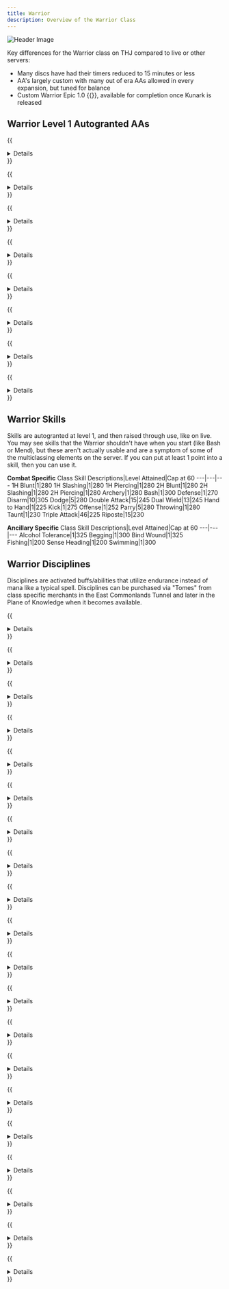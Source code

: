 ```yaml
---
title: Warrior
description: Overview of the Warrior Class
---
```


![Header Image](/images/classes.webp)

Key differences for the Warrior class on THJ compared to live or other servers:

- Many discs have had their timers reduced to 15 minutes or less
- AA's largely custom with many out of era AAs allowed in every expansion, but tuned for balance
- Custom Warrior Epic 1.0 {{<item id="???" name="Jagged Blade of War" link="/equipment-guide/epics/war-epic/">}}, available for completion once Kunark is released

## Warrior Level 1 Autogranted AAs

{{<details title="Vehement Rage (Active)">}}
This ability, when active, will increase the damage you do at the cost of having heals that hit you be less effective.
{{</details>}}

{{<details title="Rampage (Active)">}}
This ability will allow you to strike everything in a small radius.
{{</details>}}

{{<details title="Infuse by Rage (Active)">}}
This ability will cause you to periodically infuse all your foes with intense hatred towards you.
{{</details>}}

{{<details title="Killing Spree (Passive)">}}
After slaying a non-trivial con enemy, you have a 10% chance per rank to enter a battle frenzy that instantly boosts your endurance slightly as well as increasing your offensive damage for the next 30 seconds.
{{</details>}}

{{<details title="Call of Challenge (Active)">}}
This ability gives you a chance to provoke your opponent to the point where they will not flee from you, or if they are already fleeing, will instead turn back to you and continue fighting.
{{</details>}}

{{<details title="Bazaar and Back Gate (Active)">}}
Every 10 minutes, allows you to teleport to the Bazaar when out of combat.
{{</details>}}

{{<details title="Eyes Wide Open Rank 8 (Passive)">}}
This passive ability increases the capacity of your extended target window by one slot per rank.
{{</details>}}

{{<details title="Mystical Attuning Rank 5 (Passive)">}}
This ability increases the number of mystical effects that can affect you at once by 1 per rank.
{{</details>}}

## Warrior Skills

Skills are autogranted at level 1, and then raised through use, like on live. You may see skills that the Warrior shouldn't have when you start (like Bash or Mend), but these aren't actually usable and are a symptom of some of the multiclassing elements on the server. If you can put at least 1 point into a skill, then you can use it.

**Combat Specific**
Class Skill Descriptions|Level Attained|Cap at 60
---|---|---
1H Blunt|1|280
1H Slashing|1|280
1H Piercing|1|280
2H Blunt|1|280
2H Slashing|1|280
2H Piercing|1|280
Archery|1|280
Bash|1|300
Defense|1|270
Disarm|10|305
Dodge|5|280
Double Attack|15|245
Dual Wield|13|245
Hand to Hand|1|225
Kick|1|275
Offense|1|252
Parry|5|280
Throwing|1|280
Taunt|1|230
Triple Attack|46|225
Riposte|15|230

**Ancillary Specific**
Class Skill Descriptions|Level Attained|Cap at 60
---|---|---
Alcohol Tolerance|1|325
Begging|1|300
Bind Wound|1|325
Fishing|1|200
Sense Heading|1|200
Swimming|1|300

## Warrior Disciplines
Disciplines are activated buffs/abilities that utilize endurance instead of mana like a typical spell.  Disciplines can be purchased via "Tomes" from class specific merchants in the East Commonlands Tunnel and later in the Plane of Knowledge when it becomes available.

{{<details title="Throw Stone Discipline (Lvl 1)">}}
Strike your target with a thrown stone, causing 1 damage.
{{</details>}}

{{<details title="Focused Will Discipline (Lvl 10)">}}
Focuses the energy of your will to heal your wounds.  Any aggressive action you take will break your concentration.
{{</details>}}

{{<details title="Provoke Discipline (Lvl 20)">}}
Bellows profanity at your opponent, causing them to become very angry with you.
{{</details>}}

{{<details title="Resistant Discipline (lvl 30)">}}
Focuses your will, increasing your resistances for a short time.
{{</details>}}

{{<details title="Fearless Discipline (lvl 40)">}}
Strengthens your resolve, rendering you immune to fear.
{{</details>}}

{{<details title="Evasive Discipline (lvl 52)">}}
Places you in an evasive combat stance, increasing your chance to avoid attacks, but also lowering your hit rate.
{{</details>}}

{{<details title="Bellow Discipline (lvl 52)">}}
As Provoke discipline, bellows profanity at your opponent, causing them to become very angry with you, but more angry.
{{</details>}}

{{<details title="Charge Discipline (lvl 53)">}}
Increases your chances to hit with any melee attack.
{{</details>}}

{{<details title="Mighty Strikes Discipline (Lvl 54)">}}
Fills your arms with rage, causing every attack to land as a critical hit.
{{</details>}}

{{<details title="Defensive Discipline (Lvl 55)">}}
Places you in a defensive combat stance that causes you to take less damage, but also lowers your damage output.
{{</details>}}

{{<details title="Berate Discipline (Lvl 56)">}}
As Bellow discipline, bellows profanity at your opponent, causing them to become very angry with you, but even more angry.
{{</details>}}

{{<details title="Furious Discipline (Lvl 56)">}}
Allows you to perfectly time your counter attacks, riposting every incoming blow.
{{</details>}}

{{<details title="Precision Discipline (Lvl 57)">}}
Places you in a precise combat stance that increases your hit rate, but also lowers your chance of avoiding attacks.
{{</details>}}

{{<details title="Fellstrike Discipline (Lvl 58)">}}
Increases the damage of melee attacks.
{{</details>}}

{{<details title="Fortitude Discipline (Lvl 59)">}}
Heightens your combat reflexes, increasing your chance of evading attacks
{{</details>}}

{{<details title="Aggressive Discipline (Lvl 60)">}}
Places you in an aggressive combat stance that increases your damage output, but also causes you to take more damage.
{{</details>}}

{{<details title="Spirit of Rage Discipline (Lvl 61)">}}
Fills your body with a spirit of rage, causing your attacks to create increased anger in your opponents.
{{</details>}}

{{<details title="Incite Discipline (Lvl 63)">}}
As berate discipline, bellows profanity at your opponent, causing them to become very angry with you.  Even angrier than Berate.
{{</details>}}

{{<details title="Healing Will Discipline (Lvl 63)">}}
Focus the power of your will to heal your wounds.
{{</details>}}

{{<details title="Stonewall Discipline (Lvl 65)">}}
Places you in a defensive combat stance that causes you to take less damage, but slows your movement rate.
{{</details>}}